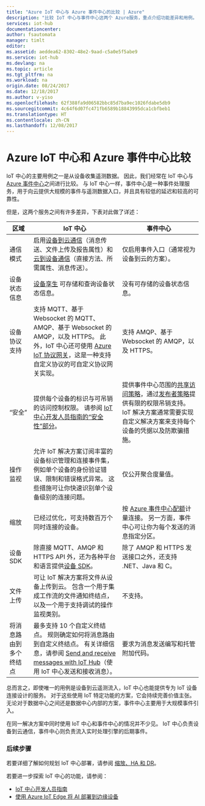 ```yaml
---
title: "Azure IoT 中心与 Azure 事件中心的比较 | Azure"
description: "比较 IoT 中心与事件中心这两个 Azure服务，重点介绍功能差异和用例。 比较内容包括支持的协议、设备管理、监视和文件上传。"
services: iot-hub
documentationcenter: 
author: fsautomata
manager: timlt
editor: 
ms.assetid: aeddea62-8302-48e2-9aad-c5a0e5f5abe9
ms.service: iot-hub
ms.devlang: na
ms.topic: article
ms.tgt_pltfrm: na
ms.workload: na
origin.date: 08/24/2017
ms.date: 12/18/2017
ms.author: v-yiso
ms.openlocfilehash: 62f388fa9d06582bbc85d7ba9ec1026fdabe5db9
ms.sourcegitcommit: 4c64f6d07fc471fb6589b18843995dca1cbfbeb1
ms.translationtype: HT
ms.contentlocale: zh-CN
ms.lasthandoff: 12/08/2017
---
```

# <a name="comparison-of-azure-iot-hub-and-azure-event-hubs"></a>Azure IoT 中心和 Azure 事件中心比较
IoT 中心的主要用例之一是从设备收集遥测数据。 因此，我们经常在 IoT 中心与 [Azure 事件中心][Azure Event Hubs]之间进行比较。 与 IoT 中心一样，事件中心是一种事件处理服务，用于向云提供大规模的事件与遥测数据入口，并且具有较低的延迟和较高的可靠性。

但是，这两个服务之间有许多差异，下表对此做了详述：

| 区域 | IoT 中心 | 事件中心 |
| --- | --- | --- |
| 通信模式 | 启用[设备到云通信][lnk-d2c-guidance]（消息传送、文件上传及报告属性）和[云到设备通信][lnk-c2d-guidance]（直接方法、所需属性、消息传送）。 |仅启用事件入口（通常视为设备到云的方案）。 |
| 设备状态信息 | [设备孪生][lnk-twins] 可存储和查询设备状态信息。 | 没有可存储的设备状态信息。 |
| 设备协议支持 |支持 MQTT、基于 Websocket 的 MQTT、AMQP、基于 Websocket 的 AMQP，以及 HTTPS。 此外，IoT 中心还可使用 [Azure IoT 协议网关][lnk-azure-protocol-gateway]，这是一种支持自定义协议的可自定义协议网关实现。 |支持 AMQP、基于 Websocket 的 AMQP，以及 HTTPS。 |
| “安全” |提供每个设备的标识与可吊销的访问控制权限。 请参阅 [IoT 中心开发人员指南的“安全性”部分]。 |提供事件中心范围的[共享访问策略][Event Hubs - security]，通过[发布者策略][Event Hubs publisher policies]提供有限的权限吊销支持。 IoT 解决方案通常需要实现自定义解决方案来支持每个设备的凭据以及防欺骗措施。 |
| 操作监视 |允许 IoT 解决方案订阅丰富的设备标识管理和连接事件集，例如单个设备的身份验证错误、限制和错误格式异常。 这些措施可让你快速识别单个设备级别的连接问题。 |仅公开聚合度量值。 |
| 缩放 |已经过优化，可支持数百万个同时连接的设备。 |按 [Azure 事件中心配额][Azure Event Hubs quotas]计量连接。 另一方面，事件中心可让你为每个发送的消息指定分区。 |
| 设备 SDK |除直接 MQTT、AMQP 和 HTTPS API 外，还为各种平台和语言提供[设备 SDK][Azure IoT SDKs]。 |除了 AMQP 和 HTTPS 发送接口之外，还支持 .NET、Java 和 C。 |
| 文件上传 |可让 IoT 解决方案将文件从设备上传到云。 包含一个用于集成工作流的文件通知终结点，以及一个用于支持调试的操作监视类别。 | 不支持。 |
| 将消息路由到多个终结点 | 最多支持 10 个自定义终结点。 规则确定如何将消息路由到自定义终结点。 有关详细信息，请参阅 [Send and receive messages with IoT Hub][lnk-devguide-messaging]（使用 IoT 中心发送和接收消息）。 | 要求为消息发送编写和托管附加代码。 |

总而言之，即使唯一的用例是设备到云遥测流入，IoT 中心也能提供专为 IoT 设备连接设计的服务。 对于这些使用 IoT 特定功能的方案，它会持续完善价值主张。 无论对于数据中心之间还是数据中心内部的方案，事件中心主要用于大规模事件引入。

在同一解决方案中同时使用 IoT 中心和事件中心的情况并不少见。 IoT 中心负责设备到云通信，事件中心则负责流入实时处理引擎的后期事件。

### <a name="next-steps"></a>后续步骤
若要详细了解如何规划 IoT 中心部署，请参阅 [缩放、HA 和 DR][lnk-scaling]。

若要进一步探索 IoT 中心的功能，请参阅：

* [IoT 中心开发人员指南][lnk-devguide]
* [使用 Azure IoT Edge 将 AI 部署到边缘设备][lnk-iotedge]

[lnk-twins]: ./iot-hub-devguide-device-twins.md
[lnk-c2d-guidance]: ./iot-hub-devguide-c2d-guidance.md
[lnk-d2c-guidance]: ./iot-hub-devguide-d2c-guidance.md
[Azure Event Hubs]: ../event-hubs/event-hubs-what-is-event-hubs.md
[IoT 中心开发人员指南的“安全性”部分]: ./iot-hub-devguide-security.md
[Event Hubs - security]: ../event-hubs/event-hubs-authentication-and-security-model-overview.md
[Event Hubs publisher policies]: ../event-hubs/event-hubs-features.md#event-publishers
[Azure Event Hubs quotas]: ../event-hubs/event-hubs-quotas.md
[Azure IoT SDKs]: https://github.com/Azure/azure-iot-sdks
[lnk-azure-protocol-gateway]: ./iot-hub-protocol-gateway.md

[lnk-scaling]: ./iot-hub-scaling.md
[lnk-devguide]: ./iot-hub-devguide.md
[lnk-iotedge]: ./iot-hub-linux-iot-edge-simulated-device.md
[lnk-devguide-messaging]: ./iot-hub-devguide-messaging.md